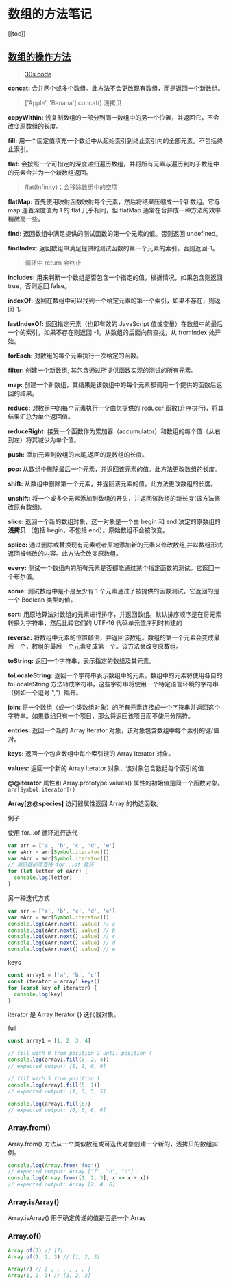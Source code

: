 # 数组的方法笔记

[[toc]]

## [数组的操作方法](https://developer.mozilla.org/zh-CN/docs/Web/JavaScript/Reference/Global_Objects/Array)

> [30s code](https://www.30secondsofcode.org/js/t/array/p/1/)

**concat:** 合并两个或多个数组。此方法不会更改现有数组，而是返回一个新数组。

> ['Apple', 'Banana'].concat() 浅拷贝

**copyWithin:** 浅复制数组的一部分到同一数组中的另一个位置，并返回它，不会改变原数组的长度。

**fill:** 用一个固定值填充一个数组中从起始索引到终止索引内的全部元素。不包括终止索引。

**flat:** 会按照一个可指定的深度递归遍历数组，并将所有元素与遍历到的子数组中的元素合并为一个新数组返回。

> flat(Infinity)；会移除数组中的空项

**flatMap:** 首先使用映射函数映射每个元素，然后将结果压缩成一个新数组。它与 map 连着深度值为 1 的 flat 几乎相同，但 flatMap 通常在合并成一种方法的效率稍微高一些。

**find:** 返回数组中满足提供的测试函数的第一个元素的值。否则返回 undefined。

**findIndex:** 返回数组中满足提供的测试函数的第一个元素的索引。否则返回-1。

> 循环中 return 会终止

**includes:** 用来判断一个数组是否包含一个指定的值，根据情况，如果包含则返回 true，否则返回 false。

**indexOf:** 返回在数组中可以找到一个给定元素的第一个索引，如果不存在，则返回-1。

**lastIndexOf:** 返回指定元素（也即有效的 JavaScript 值或变量）在数组中的最后一个的索引，如果不存在则返回 -1。从数组的后面向前查找，从 fromIndex 处开始。

**forEach:** 对数组的每个元素执行一次给定的函数。

**filter:** 创建一个新数组, 其包含通过所提供函数实现的测试的所有元素。

**map:** 创建一个新数组，其结果是该数组中的每个元素都调用一个提供的函数后返回的结果。

**reduce:** 对数组中的每个元素执行一个由您提供的 reducer 函数(升序执行)，将其结果汇总为单个返回值。

**reduceRight:** 接受一个函数作为累加器（accumulator）和数组的每个值（从右到左）将其减少为单个值。

**push:** 添加元素到数组的末尾,返回的是数组的长度。

**pop:** 从数组中删除最后一个元素，并返回该元素的值。此方法更改数组的长度。

**shift:** 从数组中删除第一个元素，并返回该元素的值。此方法更改数组的长度。

**unshift:** 将一个或多个元素添加到数组的开头，并返回该数组的新长度(该方法修改原有数组)。

**slice:** 返回一个新的数组对象，这一对象是一个由 begin 和 end 决定的原数组的 **浅拷贝** （包括 begin，不包括 end）。原始数组不会被改变。

**splice:** 通过删除或替换现有元素或者原地添加新的元素来修改数组,并以数组形式返回被修改的内容。此方法会改变原数组。

**every:** 测试一个数组内的所有元素是否都能通过某个指定函数的测试。它返回一个布尔值。

**some:** 测试数组中是不是至少有 1 个元素通过了被提供的函数测试。它返回的是一个 Boolean 类型的值。

**sort:** 用原地算法对数组的元素进行排序，并返回数组。默认排序顺序是在将元素转换为字符串，然后比较它们的 UTF-16 代码单元值序列时构建的

**reverse:** 将数组中元素的位置颠倒，并返回该数组。数组的第一个元素会变成最后一个，数组的最后一个元素变成第一个。该方法会改变原数组。

**toString:** 返回一个字符串，表示指定的数组及其元素。

**toLocaleString:** 返回一个字符串表示数组中的元素。数组中的元素将使用各自的 toLocaleString 方法转成字符串，这些字符串将使用一个特定语言环境的字符串（例如一个逗号 ","）隔开。

**join:** 将一个数组（或一个类数组对象）的所有元素连接成一个字符串并返回这个字符串。如果数组只有一个项目，那么将返回该项目而不使用分隔符。

**entries:** 返回一个新的 Array Iterator 对象，该对象包含数组中每个索引的键/值对。

**keys:** 返回一个包含数组中每个索引键的 Array Iterator 对象。

**values:** 返回一个新的 Array Iterator 对象，该对象包含数组每个索引的值

**@@iterator** 属性和 Array.prototype.values() 属性的初始值是同一个函数对象。`arr[Symbol.iterator]()`

**Array[@@species]** 访问器属性返回 Array 的构造函数。

例子：

使用 for...of 循环进行迭代

```js
var arr = ['a', 'b', 'c', 'd', 'e']
var eArr = arr[Symbol.iterator]()
var eArr = arr[Symbol.iterator]()
// 浏览器必须支持 for...of 循环
for (let letter of eArr) {
  console.log(letter)
}
```

另一种迭代方式

```js
var arr = ['a', 'b', 'c', 'd', 'e']
var eArr = arr[Symbol.iterator]()
console.log(eArr.next().value) // a
console.log(eArr.next().value) // b
console.log(eArr.next().value) // c
console.log(eArr.next().value) // d
console.log(eArr.next().value) // e
```

keys

```js
const array1 = ['a', 'b', 'c']
const iterator = array1.keys()
for (const key of iterator) {
  console.log(key)
}
```

iterator 是 Array Iterator {} 迭代器对象。

full

```js
const array1 = [1, 2, 3, 4]

// fill with 0 from position 2 until position 4
console.log(array1.fill(0, 2, 4))
// expected output: [1, 2, 0, 0]

// fill with 5 from position 1
console.log(array1.fill(5, 1))
// expected output: [1, 5, 5, 5]

console.log(array1.fill(6))
// expected output: [6, 6, 6, 6]
```

### Array.from()

Array.from() 方法从一个类似数组或可迭代对象创建一个新的，浅拷贝的数组实例。

```js
console.log(Array.from('foo'))
// expected output: Array ["f", "o", "o"]
console.log(Array.from([1, 2, 3], x => x + x))
// expected output: Array [2, 4, 6]
```

### Array.isArray()

Array.isArray() 用于确定传递的值是否是一个 Array

### Array.of()

```js
Array.of(7) // [7]
Array.of(1, 2, 3) // [1, 2, 3]

Array(7) // [ , , , , , , ]
Array(1, 2, 3) // [1, 2, 3]
```
